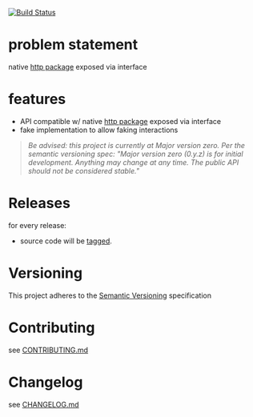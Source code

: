 [![Build Status](https://travis-ci.org/golang-interfaces/ihttp.svg?branch=master)](https://travis-ci.org/golang-interfaces/ihttp)

# problem statement

native [http package](https://golang.org/pkg/http/) exposed via interface

# features

- API compatible w/ native [http package](https://golang.org/pkg/http/) exposed via interface
- fake implementation to allow faking interactions

> *Be advised: this project is currently at Major version zero. Per the
> semantic versioning spec: "Major version zero (0.y.z) is for initial
> development. Anything may change at any time. The public API should
> not be considered stable."*

# Releases

for every release:

- source code will be [tagged](https://github.com/golang-interfaces/ihttp/tags).

# Versioning

This project adheres to the [Semantic Versioning](http://semver.org/)
specification

# Contributing

see [CONTRIBUTING.md](CONTRIBUTING.md)

# Changelog

see [CHANGELOG.md](CHANGELOG.md)
